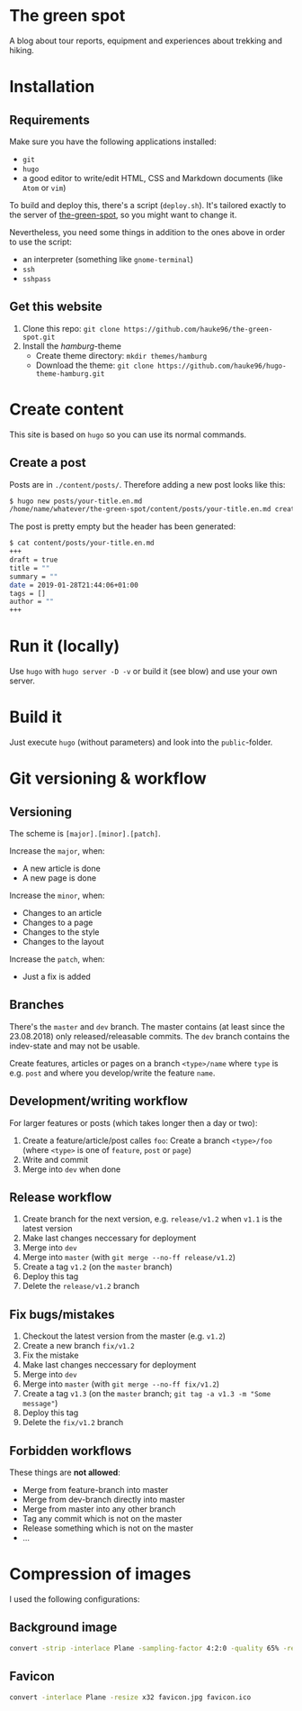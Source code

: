 # The green spot

A blog about tour reports, equipment and experiences about trekking and hiking.

# Installation

## Requirements
Make sure you have the following applications installed:
* `git`
* `hugo`
* a good editor to write/edit HTML, CSS and Markdown documents (like `Atom` or `vim`)

To build and deploy this, there's a script (`deploy.sh`).
It's tailored exactly to the server of [the-green-spot](https://the-green-spot.de), so you might want to change it.

Nevertheless, you need some things in addition to the ones above in order to use the script:
* an interpreter (something like `gnome-terminal`)
* `ssh`
* `sshpass`

## Get this website
1. Clone this repo: `git clone https://github.com/hauke96/the-green-spot.git`
2. Install the _hamburg_-theme
    * Create theme directory: `mkdir themes/hamburg`
    * Download the theme: `git clone https://github.com/hauke96/hugo-theme-hamburg.git`

# Create content
This site is based on `hugo` so you can use its normal commands.

## Create a post
Posts are in `./content/posts/`. Therefore adding a new post looks like this:

```bash
$ hugo new posts/your-title.en.md
/home/name/whatever/the-green-spot/content/posts/your-title.en.md created
```

The post is pretty empty but the header has been generated:
```bash
$ cat content/posts/your-title.en.md
+++
draft = true
title = ""
summary = ""
date = 2019-01-28T21:44:06+01:00
tags = []
author = ""
+++
```

# Run it (locally)
Use `hugo` with `hugo server -D -v` or build it (see blow) and use your own server.

# Build it
Just execute `hugo` (without parameters) and look into the `public`-folder.

# Git versioning & workflow

## Versioning
The scheme is `[major].[minor].[patch]`.

Increase the `major`, when:
* A new article is done
* A new page is done

Increase the `minor`, when:
* Changes to an article
* Changes to a page
* Changes to the style
* Changes to the layout

Increase the `patch`, when:
* Just a fix is added

## Branches
There's the `master` and `dev` branch. The master contains (at least since the 23.08.2018) only released/releasable commits. The `dev` branch contains the indev-state and may not be usable.

Create features, articles or pages on a branch `<type>/name` where `type` is e.g. `post` and where you develop/write the feature `name`.

## Development/writing workflow
For larger features or posts (which takes longer then a day or two):

1. Create a feature/article/post calles `foo`: Create a branch `<type>/foo` (where `<type>` is one of `feature`, `post` or `page`)
2. Write and commit
3. Merge into `dev` when done

## Release workflow
1. Create branch for the next version, e.g. `release/v1.2` when `v1.1` is the latest version
2. Make last changes neccessary for deployment
3. Merge into `dev`
4. Merge into `master` (with `git merge --no-ff release/v1.2`)
5. Create a tag `v1.2` (on the `master` branch)
6. Deploy this tag
7. Delete the `release/v1.2` branch

## Fix bugs/mistakes
1. Checkout the latest version from the master (e.g. `v1.2`)
2. Create a new branch `fix/v1.2`
3. Fix the mistake
4. Make last changes neccessary for deployment
5. Merge into `dev`
6. Merge into `master` (with `git merge --no-ff fix/v1.2`)
7. Create a tag `v1.3` (on the `master` branch; `git tag -a v1.3 -m "Some message"`)
8. Deploy this tag
9. Delete the `fix/v1.2` branch

## Forbidden workflows
These things are **not allowed**:

* Merge from feature-branch into master
* Merge from dev-branch directly into master
* Merge from master into any other branch
* Tag any commit which is not on the master
* Release something which is not on the master
* ...

# Compression of images
I used the following configurations:

## Background image

```bash
convert -strip -interlace Plane -sampling-factor 4:2:0 -quality 65% -resize x650 -gaussian-blur 1x1 bg.jpg bg-out.jpg
```

## Favicon

```bash
convert -interlace Plane -resize x32 favicon.jpg favicon.ico
```
